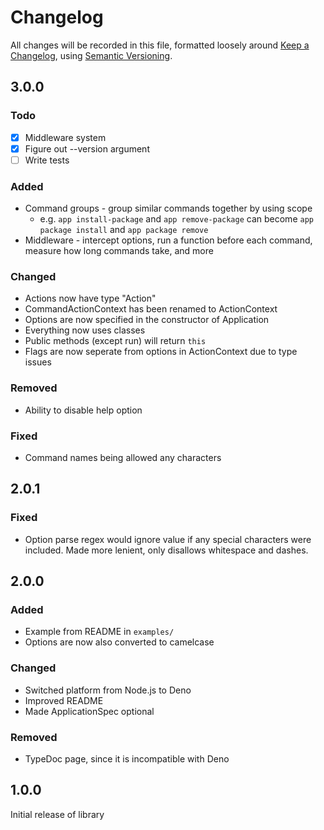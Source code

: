 # Changelog
All changes will be recorded in this file, formatted loosely around [Keep a Changelog](https://keepachangelog.com/en/1.0.0/), using [Semantic Versioning](https://semver.org/spec/v2.0.0.html).

## 3.0.0

### Todo
- [x] Middleware system
- [x] Figure out --version argument
- [ ] Write tests

### Added
- Command groups - group similar commands together by using scope
    - e.g. `app install-package` and `app remove-package` can become `app package install` and `app package remove`
- Middleware - intercept options, run a function before each command, measure how long commands take, and more

### Changed
- Actions now have type "Action"
- CommandActionContext has been renamed to ActionContext
- Options are now specified in the constructor of Application
- Everything now uses classes
- Public methods (except run) will return `this`
- Flags are now seperate from options in ActionContext due to type issues

### Removed
- Ability to disable help option 

### Fixed
- Command names being allowed any characters

## 2.0.1
### Fixed
- Option parse regex would ignore value if any special characters were included. Made more lenient, only disallows whitespace and dashes.

## 2.0.0 
### Added
- Example from README in `examples/`
- Options are now also converted to camelcase

### Changed
- Switched platform from Node.js to Deno
- Improved README
- Made ApplicationSpec optional

### Removed
- TypeDoc page, since it is incompatible with Deno

## 1.0.0
Initial release of library